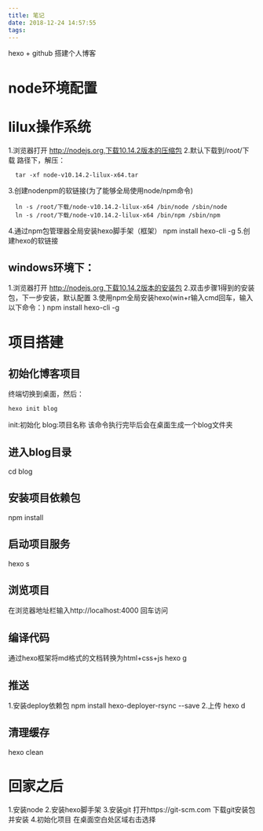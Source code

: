 ```yaml
---
title: 笔记
date: 2018-12-24 14:57:55
tags:
---
```

hexo + github 搭建个人博客
# node环境配置
# lilux操作系统
1.浏览器打开 http://nodejs.org,下载10.14.2版本的压缩包
2.默认下载到/root/下载 路径下，解压：
```
  tar -xf node-v10.14.2-lilux-x64.tar
```
3.创建nodenpm的软链接(为了能够全局使用node/npm命令)
```
  ln -s /root/下载/node-v10.14.2-lilux-x64 /bin/node /sbin/node
  ln -s /root/下载/node-v10.14.2-lilux-x64 /bin/npm /sbin/npm
```
4.通过npm包管理器全局安装hexo脚手架（框架）
  npm install hexo-cli -g
5.创建hexo的软链接

## windows环境下：
1.浏览器打开 http://nodejs.org,下载10.14.2版本的安装包
2.双击步骤1得到的安装包，下一步安装，默认配置
3.使用npm全局安装hexo(win+r输入cmd回车，输入以下命令：)
  npm install hexo-cli -g

# 项目搭建
## 初始化博客项目
终端切换到桌面，然后：
```bash
hexo init blog
```
init:初始化
blog:项目名称
该命令执行完毕后会在桌面生成一个blog文件夹
## 进入blog目录
cd blog
## 安装项目依赖包
npm install
## 启动项目服务
hexo s
## 浏览项目
在浏览器地址栏输入http://localhost:4000 回车访问

## 编译代码
通过hexo框架将md格式的文档转换为html+css+js
hexo g
## 推送
1.安装deploy依赖包
npm install hexo-deployer-rsync --save
2.上传
hexo d
## 清理缓存
hexo clean

# 回家之后
1.安装node
2.安装hexo脚手架
3.安装git
  打开https://git-scm.com 下载git安装包并安装
4.初始化项目
  在桌面空白处区域右击选择
